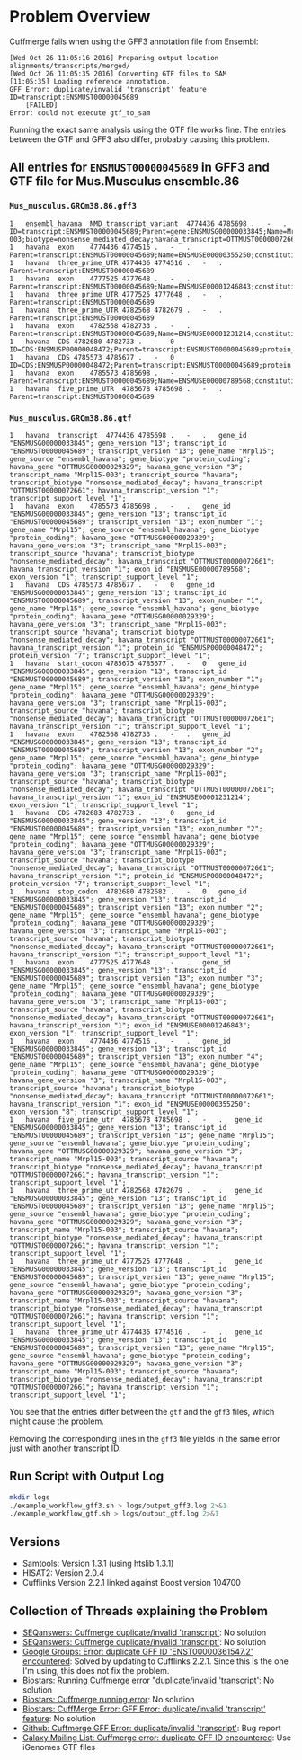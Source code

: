 # Problem Overview

Cuffmerge fails when using the GFF3 annotation file from Ensembl:

```
[Wed Oct 26 11:05:16 2016] Preparing output location alignments/transcripts/merged/
[Wed Oct 26 11:05:35 2016] Converting GTF files to SAM
[11:05:35] Loading reference annotation.
GFF Error: duplicate/invalid 'transcript' feature ID=transcript:ENSMUST00000045689
	[FAILED]
Error: could not execute gtf_to_sam
```

Running the exact same analysis using the GTF file works fine. The entries between the GTF and GFF3 also differ, probably causing this problem.

## All entries for `ENSMUST00000045689` in GFF3 and GTF file for Mus.Musculus ensemble.86

### `Mus_musculus.GRCm38.86.gff3`

```
1	ensembl_havana	NMD_transcript_variant	4774436	4785698	.	-	.	ID=transcript:ENSMUST00000045689;Parent=gene:ENSMUSG00000033845;Name=Mrpl15-003;biotype=nonsense_mediated_decay;havana_transcript=OTTMUST00000072661;havana_version=1;transcript_id=ENSMUST00000045689;transcript_support_level=1;version=13
1	havana	exon	4774436	4774516	.	-	.	Parent=transcript:ENSMUST00000045689;Name=ENSMUSE00000355250;constitutive=0;ensembl_end_phase=-1;ensembl_phase=-1;exon_id=ENSMUSE00000355250;rank=4;version=8
1	havana	three_prime_UTR	4774436	4774516	.	-	.	Parent=transcript:ENSMUST00000045689
1	havana	exon	4777525	4777648	.	-	.	Parent=transcript:ENSMUST00000045689;Name=ENSMUSE00001246843;constitutive=0;ensembl_end_phase=-1;ensembl_phase=-1;exon_id=ENSMUSE00001246843;rank=3;version=1
1	havana	three_prime_UTR	4777525	4777648	.	-	.	Parent=transcript:ENSMUST00000045689
1	havana	three_prime_UTR	4782568	4782679	.	-	.	Parent=transcript:ENSMUST00000045689
1	havana	exon	4782568	4782733	.	-	.	Parent=transcript:ENSMUST00000045689;Name=ENSMUSE00001231214;constitutive=0;ensembl_end_phase=-1;ensembl_phase=0;exon_id=ENSMUSE00001231214;rank=2;version=1
1	havana	CDS	4782680	4782733	.	-	0	ID=CDS:ENSMUSP00000048472;Parent=transcript:ENSMUST00000045689;protein_id=ENSMUSP00000048472
1	havana	CDS	4785573	4785677	.	-	0	ID=CDS:ENSMUSP00000048472;Parent=transcript:ENSMUST00000045689;protein_id=ENSMUSP00000048472
1	havana	exon	4785573	4785698	.	-	.	Parent=transcript:ENSMUST00000045689;Name=ENSMUSE00000789568;constitutive=0;ensembl_end_phase=0;ensembl_phase=-1;exon_id=ENSMUSE00000789568;rank=1;version=1
1	havana	five_prime_UTR	4785678	4785698	.	-	.	Parent=transcript:ENSMUST00000045689
```

### `Mus_musculus.GRCm38.86.gtf`

```
1	havana	transcript	4774436	4785698	.	-	.	gene_id "ENSMUSG00000033845"; gene_version "13"; transcript_id "ENSMUST00000045689"; transcript_version "13"; gene_name "Mrpl15"; gene_source "ensembl_havana"; gene_biotype "protein_coding"; havana_gene "OTTMUSG00000029329"; havana_gene_version "3"; transcript_name "Mrpl15-003"; transcript_source "havana"; transcript_biotype "nonsense_mediated_decay"; havana_transcript "OTTMUST00000072661"; havana_transcript_version "1"; transcript_support_level "1";
1	havana	exon	4785573	4785698	.	-	.	gene_id "ENSMUSG00000033845"; gene_version "13"; transcript_id "ENSMUST00000045689"; transcript_version "13"; exon_number "1"; gene_name "Mrpl15"; gene_source "ensembl_havana"; gene_biotype "protein_coding"; havana_gene "OTTMUSG00000029329"; havana_gene_version "3"; transcript_name "Mrpl15-003"; transcript_source "havana"; transcript_biotype "nonsense_mediated_decay"; havana_transcript "OTTMUST00000072661"; havana_transcript_version "1"; exon_id "ENSMUSE00000789568"; exon_version "1"; transcript_support_level "1";
1	havana	CDS	4785573	4785677	.	-	0	gene_id "ENSMUSG00000033845"; gene_version "13"; transcript_id "ENSMUST00000045689"; transcript_version "13"; exon_number "1"; gene_name "Mrpl15"; gene_source "ensembl_havana"; gene_biotype "protein_coding"; havana_gene "OTTMUSG00000029329"; havana_gene_version "3"; transcript_name "Mrpl15-003"; transcript_source "havana"; transcript_biotype "nonsense_mediated_decay"; havana_transcript "OTTMUST00000072661"; havana_transcript_version "1"; protein_id "ENSMUSP00000048472"; protein_version "7"; transcript_support_level "1";
1	havana	start_codon	4785675	4785677	.	-	0	gene_id "ENSMUSG00000033845"; gene_version "13"; transcript_id "ENSMUST00000045689"; transcript_version "13"; exon_number "1"; gene_name "Mrpl15"; gene_source "ensembl_havana"; gene_biotype "protein_coding"; havana_gene "OTTMUSG00000029329"; havana_gene_version "3"; transcript_name "Mrpl15-003"; transcript_source "havana"; transcript_biotype "nonsense_mediated_decay"; havana_transcript "OTTMUST00000072661"; havana_transcript_version "1"; transcript_support_level "1";
1	havana	exon	4782568	4782733	.	-	.	gene_id "ENSMUSG00000033845"; gene_version "13"; transcript_id "ENSMUST00000045689"; transcript_version "13"; exon_number "2"; gene_name "Mrpl15"; gene_source "ensembl_havana"; gene_biotype "protein_coding"; havana_gene "OTTMUSG00000029329"; havana_gene_version "3"; transcript_name "Mrpl15-003"; transcript_source "havana"; transcript_biotype "nonsense_mediated_decay"; havana_transcript "OTTMUST00000072661"; havana_transcript_version "1"; exon_id "ENSMUSE00001231214"; exon_version "1"; transcript_support_level "1";
1	havana	CDS	4782683	4782733	.	-	0	gene_id "ENSMUSG00000033845"; gene_version "13"; transcript_id "ENSMUST00000045689"; transcript_version "13"; exon_number "2"; gene_name "Mrpl15"; gene_source "ensembl_havana"; gene_biotype "protein_coding"; havana_gene "OTTMUSG00000029329"; havana_gene_version "3"; transcript_name "Mrpl15-003"; transcript_source "havana"; transcript_biotype "nonsense_mediated_decay"; havana_transcript "OTTMUST00000072661"; havana_transcript_version "1"; protein_id "ENSMUSP00000048472"; protein_version "7"; transcript_support_level "1";
1	havana	stop_codon	4782680	4782682	.	-	0	gene_id "ENSMUSG00000033845"; gene_version "13"; transcript_id "ENSMUST00000045689"; transcript_version "13"; exon_number "2"; gene_name "Mrpl15"; gene_source "ensembl_havana"; gene_biotype "protein_coding"; havana_gene "OTTMUSG00000029329"; havana_gene_version "3"; transcript_name "Mrpl15-003"; transcript_source "havana"; transcript_biotype "nonsense_mediated_decay"; havana_transcript "OTTMUST00000072661"; havana_transcript_version "1"; transcript_support_level "1";
1	havana	exon	4777525	4777648	.	-	.	gene_id "ENSMUSG00000033845"; gene_version "13"; transcript_id "ENSMUST00000045689"; transcript_version "13"; exon_number "3"; gene_name "Mrpl15"; gene_source "ensembl_havana"; gene_biotype "protein_coding"; havana_gene "OTTMUSG00000029329"; havana_gene_version "3"; transcript_name "Mrpl15-003"; transcript_source "havana"; transcript_biotype "nonsense_mediated_decay"; havana_transcript "OTTMUST00000072661"; havana_transcript_version "1"; exon_id "ENSMUSE00001246843"; exon_version "1"; transcript_support_level "1";
1	havana	exon	4774436	4774516	.	-	.	gene_id "ENSMUSG00000033845"; gene_version "13"; transcript_id "ENSMUST00000045689"; transcript_version "13"; exon_number "4"; gene_name "Mrpl15"; gene_source "ensembl_havana"; gene_biotype "protein_coding"; havana_gene "OTTMUSG00000029329"; havana_gene_version "3"; transcript_name "Mrpl15-003"; transcript_source "havana"; transcript_biotype "nonsense_mediated_decay"; havana_transcript "OTTMUST00000072661"; havana_transcript_version "1"; exon_id "ENSMUSE00000355250"; exon_version "8"; transcript_support_level "1";
1	havana	five_prime_utr	4785678	4785698	.	-	.	gene_id "ENSMUSG00000033845"; gene_version "13"; transcript_id "ENSMUST00000045689"; transcript_version "13"; gene_name "Mrpl15"; gene_source "ensembl_havana"; gene_biotype "protein_coding"; havana_gene "OTTMUSG00000029329"; havana_gene_version "3"; transcript_name "Mrpl15-003"; transcript_source "havana"; transcript_biotype "nonsense_mediated_decay"; havana_transcript "OTTMUST00000072661"; havana_transcript_version "1"; transcript_support_level "1";
1	havana	three_prime_utr	4782568	4782679	.	-	.	gene_id "ENSMUSG00000033845"; gene_version "13"; transcript_id "ENSMUST00000045689"; transcript_version "13"; gene_name "Mrpl15"; gene_source "ensembl_havana"; gene_biotype "protein_coding"; havana_gene "OTTMUSG00000029329"; havana_gene_version "3"; transcript_name "Mrpl15-003"; transcript_source "havana"; transcript_biotype "nonsense_mediated_decay"; havana_transcript "OTTMUST00000072661"; havana_transcript_version "1"; transcript_support_level "1";
1	havana	three_prime_utr	4777525	4777648	.	-	.	gene_id "ENSMUSG00000033845"; gene_version "13"; transcript_id "ENSMUST00000045689"; transcript_version "13"; gene_name "Mrpl15"; gene_source "ensembl_havana"; gene_biotype "protein_coding"; havana_gene "OTTMUSG00000029329"; havana_gene_version "3"; transcript_name "Mrpl15-003"; transcript_source "havana"; transcript_biotype "nonsense_mediated_decay"; havana_transcript "OTTMUST00000072661"; havana_transcript_version "1"; transcript_support_level "1";
1	havana	three_prime_utr	4774436	4774516	.	-	.	gene_id "ENSMUSG00000033845"; gene_version "13"; transcript_id "ENSMUST00000045689"; transcript_version "13"; gene_name "Mrpl15"; gene_source "ensembl_havana"; gene_biotype "protein_coding"; havana_gene "OTTMUSG00000029329"; havana_gene_version "3"; transcript_name "Mrpl15-003"; transcript_source "havana"; transcript_biotype "nonsense_mediated_decay"; havana_transcript "OTTMUST00000072661"; havana_transcript_version "1"; transcript_support_level "1";
```

You see that the entries differ between the `gtf` and the `gff3` files, which might cause the problem.

Removing the corresponding lines in the `gff3` file yields in the same error just with another transcript ID.

## Run Script with Output Log

```bash
mkdir logs
./example_workflow_gff3.sh > logs/output_gff3.log 2>&1
./example_workflow_gtf.sh > logs/output_gtf.log 2>&1
```

## Versions

- Samtools: Version 1.3.1 (using htslib 1.3.1)
- HISAT2: Version 2.0.4
- Cufflinks Version 2.2.1 linked against Boost version 104700

## Collection of Threads explaining the Problem

- [SEQanswers: Cuffmerge duplicate/invalid 'transcript'](http://seqanswers.com/forums/showthread.php?t=70357): No solution
- [SEQanswers: Cuffmerge duplicate/invalid 'transcript'](http://seqanswers.com/forums/showthread.php?t=70357): No solution
- [Google Groups: Error: duplicate GFF ID 'ENST00000361547.2' encountered](https://groups.google.com/forum/#!topic/tuxedo-tools-users/smF5YxUmVq4): Solved by updating to Cufflinks 2.2.1. Since this is the one I'm using, this does not fix the problem.
- [Biostars: Running Cuffmerge error "duplicate/invalid 'transcript'](https://www.biostars.org/p/155160/): No solution
- [Biostars: Cuffmerge running error](https://www.biostars.org/p/119915/): No solution
- [Biostars: CuffMerge Error: GFF Error: duplicate/invalid 'transcript' feature](https://biostar.usegalaxy.org/p/17359/): No solution
- [Github: Cuffmerge GFF Error: duplicate/invalid 'transcript'](https://github.com/cole-trapnell-lab/cufflinks/issues/77): Bug report
- [Galaxy Mailing List: Cuffmerge error: duplicate GFF ID encountered](https://lists.galaxyproject.org/pipermail/galaxy-user/2013-July/006332.html): Use iGenomes GTF files
